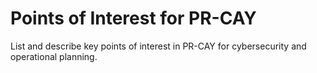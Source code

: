# Points of Interest for PR-CAY

List and describe key points of interest in PR-CAY for cybersecurity and operational planning.
